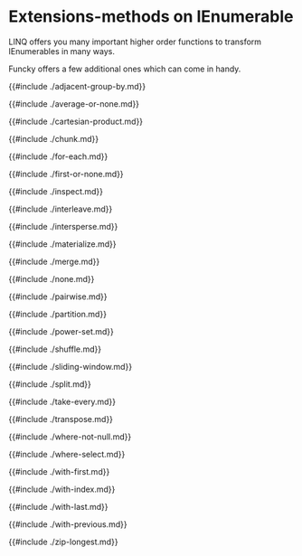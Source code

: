 # Extensions-methods on IEnumerable<T>

LINQ offers you many important higher order functions to transform IEnumerables in many ways.

Funcky offers a few additional ones which can come in handy.

<!-- toc -->

{{#include ./adjacent-group-by.md}}

{{#include ./average-or-none.md}}

{{#include ./cartesian-product.md}}

{{#include ./chunk.md}}

{{#include ./for-each.md}}

{{#include ./first-or-none.md}}

{{#include ./inspect.md}}

{{#include ./interleave.md}}

{{#include ./intersperse.md}}

{{#include ./materialize.md}}

{{#include ./merge.md}}

{{#include ./none.md}}

{{#include ./pairwise.md}}

{{#include ./partition.md}}

{{#include ./power-set.md}}

{{#include ./shuffle.md}}

{{#include ./sliding-window.md}}

{{#include ./split.md}}

{{#include ./take-every.md}}

{{#include ./transpose.md}}

{{#include ./where-not-null.md}}

{{#include ./where-select.md}}

{{#include ./with-first.md}}

{{#include ./with-index.md}}

{{#include ./with-last.md}}

{{#include ./with-previous.md}}

{{#include ./zip-longest.md}}

